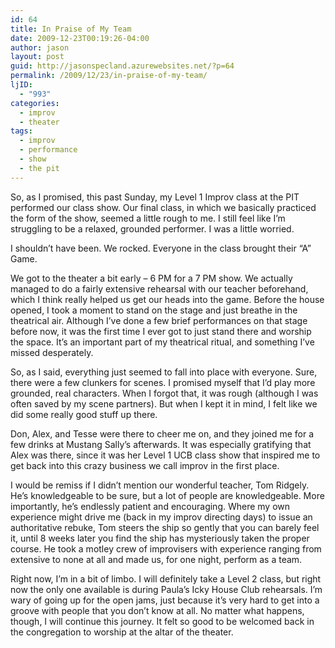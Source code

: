 ```yaml
---
id: 64
title: In Praise of My Team
date: 2009-12-23T00:19:26-04:00
author: jason
layout: post
guid: http://jasonspecland.azurewebsites.net/?p=64
permalink: /2009/12/23/in-praise-of-my-team/
ljID:
  - "993"
categories:
  - improv
  - theater
tags:
  - improv
  - performance
  - show
  - the pit
---
```

So, as I promised, this past Sunday, my Level 1 Improv class at the PIT performed our class show. Our final class, in which we basically practiced the form of the show, seemed a little rough to me. I still feel like I&#8217;m struggling to be a relaxed, grounded performer. I was a little worried.

I shouldn&#8217;t have been. We rocked. Everyone in the class brought their &#8220;A&#8221; Game.

We got to the theater a bit early &#8211; 6 PM for a 7 PM show. We actually managed to do a fairly extensive rehearsal with our teacher beforehand, which I think really helped us get our heads into the game. Before the house opened, I took a moment to stand on the stage and just breathe in the theatrical air. Although I&#8217;ve done a few brief performances on that stage before now, it was the first time I ever got to just stand there and worship the space. It&#8217;s an important part of my theatrical ritual, and something I&#8217;ve missed desperately.

So, as I said, everything just seemed to fall into place with everyone. Sure, there were a few clunkers for scenes. I promised myself that I&#8217;d play more grounded, real characters. When I forgot that, it was rough (although I was often saved by my scene partners). But when I kept it in mind, I felt like we did some really good stuff up there.

Don, Alex, and Tesse were there to cheer me on, and they joined me for a few drinks at Mustang Sally&#8217;s afterwards. It was especially gratifying that Alex was there, since it was her Level 1 UCB class show that inspired me to get back into this crazy business we call improv in the first place.

I would be remiss if I didn&#8217;t mention our wonderful teacher, Tom Ridgely. He&#8217;s knowledgeable to be sure, but a lot of people are knowledgeable. More importantly, he&#8217;s endlessly patient and encouraging. Where my own experience might drive me (back in my improv directing days) to issue an authoritative rebuke, Tom steers the ship so gently that you can barely feel it, until 8 weeks later you find the ship has mysteriously taken the proper course. He took a motley crew of improvisers with experience ranging from extensive to none at all and made us, for one night, perform as a team.

Right now, I&#8217;m in a bit of limbo. I will definitely take a Level 2 class, but right now the only one available is during Paula&#8217;s Icky House Club rehearsals. I&#8217;m wary of going up for the open jams, just because it&#8217;s very hard to get into a groove with people that you don&#8217;t know at all. No matter what happens, though, I will continue this journey. It felt so good to be welcomed back in the congregation to worship at the altar of the theater.